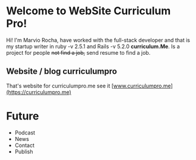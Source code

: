 # Welcome to WebSite Curriculum Pro!

Hi! I'm Marvio Rocha, have worked with the full-stack developer and that is my startup writer in ruby -v 2.5.1 and Rails -v 5.2.0  **curriculum.Me**.  Is a project for people ~~not find a job,~~ send resume to find a job.

## Website / blog curriculumpro

That's website for curriculumpro.me see it [www.curriculumpro.me](https://curriculumpro.me)

# Future 

- Podcast
- News
- Contact
- Publish

 
